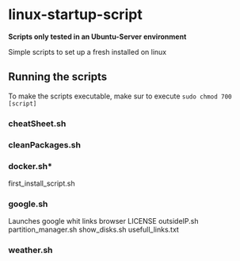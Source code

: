 # linux-startup-script

**Scripts only tested in an Ubuntu-Server environment**

Simple scripts to set up a fresh installed on linux 

## Running the scripts

To make the scripts executable, make sur to execute ```sudo chmod 700 [script]```


### cheatSheet.sh
### cleanPackages.sh
### docker.sh*
first_install_script.sh
### google.sh

Launches google whit links browser
LICENSE
outsideIP.sh
partition_manager.sh
show_disks.sh
usefull_links.txt
### weather.sh

